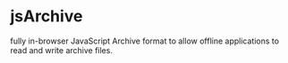 jsArchive
=========

fully in-browser JavaScript Archive format to allow offline applications to read and write archive files.
